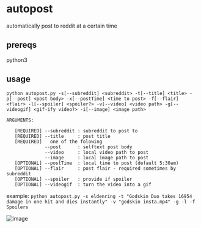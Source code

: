 # autopost
automatically post to reddit at a certain time

## prereqs
python3

## usage
`python autopost.py -s[--subreddit] <subreddit> -t[--title] <title> -p[--post] <post body> -x[--postTime] <time to post> -f[--flair] <flair> -l[--spoiler] <spoiler?> -v[--video] <video path> -g[--videogif] <gif-ify video?> -i[--image] <image path>`

```
ARGUMENTS:

   [REQUIRED] --subreddit : subreddit to post to
   [REQUIRED] --title     : post title
   [REQUIRED]   one of the folowing
              --post      : selftext post body
              --video     : local video path to post
              --image     : local image path to post
   [OPTIONAL] --postTime  : local time to post (default 5:30am)
   [OPTIONAL] --flair     : post flair - required sometimes by subreddit
   [OPTIONAL] --spoiler   : provide if spoiler
   [OPTIONAL] --videogif  : turn the video into a gif
```
example: `python autopost.py -s eldenring -t "Godskin Duo takes 16954 damage in one hit and dies instantly" -v "godskin insta.mp4" -g -l -f Spoilers`

![image](https://user-images.githubusercontent.com/4252190/164974868-3811e873-11d0-4209-a835-053fa574d3bd.png)

